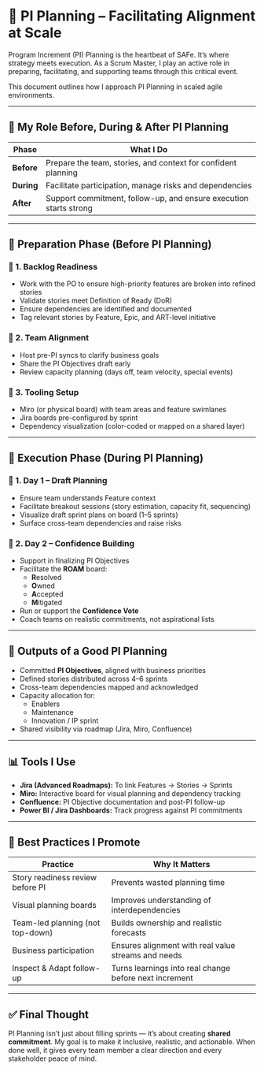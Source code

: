 # 📅 PI Planning – Facilitating Alignment at Scale

Program Increment (PI) Planning is the heartbeat of SAFe. It’s where strategy meets execution. As a Scrum Master, I play an active role in preparing, facilitating, and supporting teams through this critical event.

This document outlines how I approach PI Planning in scaled agile environments.

---

## 🧭 My Role Before, During & After PI Planning

| Phase          | What I Do                                                         |
|----------------|-------------------------------------------------------------------|
| **Before**     | Prepare the team, stories, and context for confident planning     |
| **During**     | Facilitate participation, manage risks and dependencies           |
| **After**      | Support commitment, follow-up, and ensure execution starts strong |

---

## 📌 Preparation Phase (Before PI Planning)

### 🔹 1. Backlog Readiness
- Work with the PO to ensure high-priority features are broken into refined stories
- Validate stories meet Definition of Ready (DoR)
- Ensure dependencies are identified and documented
- Tag relevant stories by Feature, Epic, and ART-level initiative

### 🔹 2. Team Alignment
- Host pre-PI syncs to clarify business goals
- Share the PI Objectives draft early
- Review capacity planning (days off, team velocity, special events)

### 🔹 3. Tooling Setup
- Miro (or physical board) with team areas and feature swimlanes
- Jira boards pre-configured by sprint
- Dependency visualization (color-coded or mapped on a shared layer)

---

## 🏁 Execution Phase (During PI Planning)

### 🔹 1. Day 1 – Draft Planning
- Ensure team understands Feature context
- Facilitate breakout sessions (story estimation, capacity fit, sequencing)
- Visualize draft sprint plans on board (1–5 sprints)
- Surface cross-team dependencies and raise risks

### 🔹 2. Day 2 – Confidence Building
- Support in finalizing PI Objectives
- Facilitate the **ROAM** board:
  - **R**esolved
  - **O**wned
  - **A**ccepted
  - **M**itigated
- Run or support the **Confidence Vote**
- Coach teams on realistic commitments, not aspirational lists

---

## 🎯 Outputs of a Good PI Planning

- Committed **PI Objectives**, aligned with business priorities
- Defined stories distributed across 4–6 sprints
- Cross-team dependencies mapped and acknowledged
- Capacity allocation for:
  - Enablers
  - Maintenance
  - Innovation / IP sprint
- Shared visibility via roadmap (Jira, Miro, Confluence)

---

## 📊 Tools I Use

- **Jira (Advanced Roadmaps):** To link Features → Stories → Sprints
- **Miro:** Interactive board for visual planning and dependency tracking
- **Confluence:** PI Objective documentation and post-PI follow-up
- **Power BI / Jira Dashboards:** Track progress against PI commitments

---

## 🧠 Best Practices I Promote

| Practice                          | Why It Matters                                              |
|----------------------------------|--------------------------------------------------------------|
| Story readiness review before PI | Prevents wasted planning time                                |
| Visual planning boards           | Improves understanding of interdependencies                  |
| Team-led planning (not top-down) | Builds ownership and realistic forecasts                     |
| Business participation           | Ensures alignment with real value streams and needs          |
| Inspect & Adapt follow-up        | Turns learnings into real change before next increment       |

---

## ✅ Final Thought

PI Planning isn’t just about filling sprints — it’s about creating **shared commitment**. My goal is to make it inclusive, realistic, and actionable. When done well, it gives every team member a clear direction and every stakeholder peace of mind.
